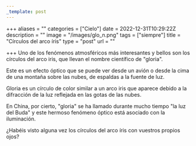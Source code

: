 ```yaml
---
_template: post
---
```


+++
aliases = ""
categories = ["Cielo"]
date = 2022-12-31T10:29:22Z
description = ""
image = "/images/glo_n.png"
tags = ["siempre"]
title = "Círculos del arco íris"
type = "post"
url = ""

+++
Uno de los fenómenos atmosféricos más interesantes y bellos son los círculos del arco iris, que llevan el nombre científico de "gloria".  
  
Este es un efecto óptico que se puede ver desde un avión o desde la cima de una montaña sobre las nubes, de espaldas a la fuente de luz.  
  
Gloria es un círculo de color similar a un arco iris que aparece debido a la difracción de la luz reflejada en las gotas de las nubes.  
  
En China, por cierto, "gloria" se ha llamado durante mucho tiempo "la luz del Buda" y este hermoso fenómeno óptico está asociado con la iluminación.  
  
¿Habéis visto alguna vez los círculos del arco íris con vuestros propios ojos?
